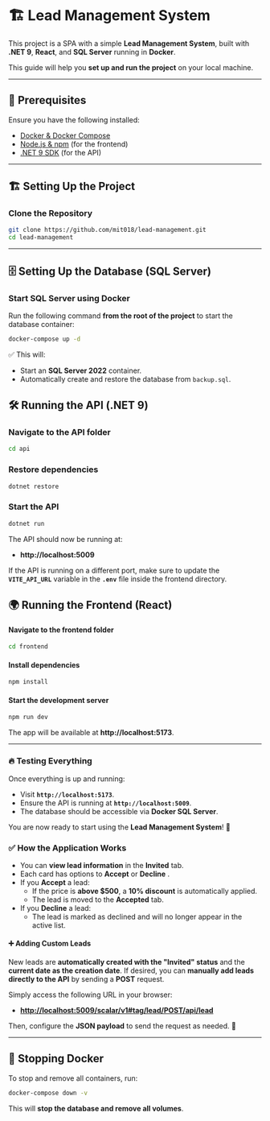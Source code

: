 # 🏗 Lead Management System

This project is a SPA with a simple **Lead Management System**, built with **.NET 9**, **React**, and **SQL Server** running in **Docker**.

This guide will help you **set up and run the project** on your local machine.

---

## 🚀 Prerequisites

Ensure you have the following installed:

- [Docker &amp; Docker Compose](https://www.docker.com/get-started)
- [Node.js &amp; npm](https://nodejs.org/) (for the frontend)
- [.NET 9 SDK](https://dotnet.microsoft.com/en-us/download) (for the API)

---

## 🏗 Setting Up the Project

### Clone the Repository

```sh
git clone https://github.com/mit018/lead-management.git
cd lead-management
```

---

## 🗄 Setting Up the Database (SQL Server)

### Start SQL Server using Docker

Run the following command **from the root of the project** to start the database container:

```sh
docker-compose up -d
```

✅ This will:

- Start an **SQL Server 2022** container.
- Automatically create and restore the database from `backup.sql`.

## 🛠 Running the API (.NET 9)

### Navigate to the API folder

```sh
cd api
```

### Restore dependencies

```sh
dotnet restore
```

### Start the API

```sh
dotnet run
```

The API should now be running at:

- **http://localhost:5009**

If the API is running on a different port, make sure to update the **`VITE_API_URL`** variable in the **`.env`** file inside the frontend directory.

## 🌍 Running the Frontend (React)

#### Navigate to the frontend folder

```sh
cd frontend
```

#### Install dependencies

```sh
npm install
```

#### Start the development server

```sh
npm run dev
```

The app will be available at **http://localhost:5173**.

---

### 🔥 Testing Everything

Once everything is up and running:

- Visit **`http://localhost:5173`**.
- Ensure the API is running at **`http://localhost:5009`**.
- The database should be accessible via **Docker SQL Server**.

You are now ready to start using the **Lead Management System**! 🚀

### ✅ **How the Application Works**

* You can **view lead information** in the **Invited** tab.
* Each card has options to **Accept** or **Decline** .
* If you **Accept** a lead:
  * If the price is **above $500**, a **10% discount** is automatically applied.
  * The lead is moved to the **Accepted** tab.
* If you **Decline** a lead:
  * The lead is marked as declined and will no longer appear in the active list.

#### ➕ Adding Custom Leads

New leads are **automatically created with the "Invited" status** and the **current date as the creation date**.
If desired, you can **manually add leads directly to the API** by sending a **POST** request.

Simply access the following URL in your browser:

* **[http://localhost:5009/scalar/v1#tag/lead/POST/api/lead](http://localhost:5009/scalar/v1#tag/lead/POST/api/lead)**

Then, configure the **JSON payload** to send the request as needed. 🚀

---

## 📌 Stopping Docker

To stop and remove all containers, run:

```sh
docker-compose down -v
```

This will **stop the database and remove all volumes**.
